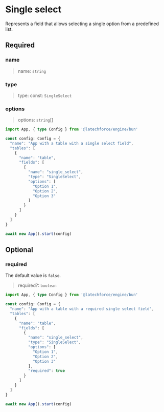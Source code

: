 # Single select

Represents a field that allows selecting a single option from a predefined list.

## Required

### name

>name: `string`

### type

>type: const: `SingleSelect`

### options

>options: `string`[]

```ts
import App, { type Config } from '@latechforce/engine/bun'

const config: Config = {
  "name": "App with a table with a single select field",
  "tables": [
    {
      "name": "table",
      "fields": [
        {
          "name": "single_select",
          "type": "SingleSelect",
          "options": [
            "Option 1",
            "Option 2",
            "Option 3"
          ]
        }
      ]
    }
  ]
}

await new App().start(config)
```
## Optional

### required

The default value is `false`.
>required?: `boolean`

```ts
import App, { type Config } from '@latechforce/engine/bun'

const config: Config = {
  "name": "App with a table with a required single select field",
  "tables": [
    {
      "name": "table",
      "fields": [
        {
          "name": "single_select",
          "type": "SingleSelect",
          "options": [
            "Option 1",
            "Option 2",
            "Option 3"
          ],
          "required": true
        }
      ]
    }
  ]
}

await new App().start(config)
```
